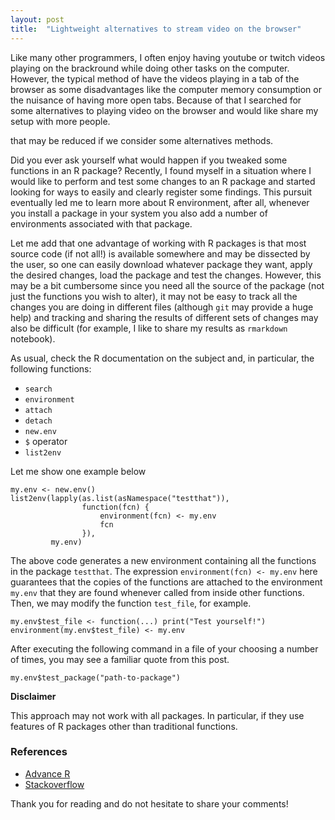 ```yaml
---
layout: post
title:  "Lightweight alternatives to stream video on the browser"
---
```


Like many other programmers, I often enjoy having youtube or twitch videos playing on the brackround while doing other tasks on the computer. However, the typical method of have the videos playing in a tab of the browser as some disadvantages like the computer memory consumption or the nuisance of having more open tabs. Because of that I searched for some alternatives to playing video on the browser and would like share my setup with more people.







that may be reduced if we consider some alternatives methods.





Did you ever ask yourself what would happen if you tweaked some functions in an R package? Recently, I found myself in a situation where I would like to perform and test some changes to an R package and started looking for ways to easily and clearly register some findings. This pursuit eventually led me to learn more about R environment, after all, whenever you install a package in your system you also add a number of environments associated with that package.

Let me add that one advantage of working with R packages is that most source code (if not all!) is available somewhere and may be dissected by the user, so one can easily download whatever package they want, apply the desired changes, load the package and test the changes. However, this may be a bit cumbersome since you need all the source of the package (not just the functions you wish to alter), it may not be easy to track all the changes you are doing in different files (although `git` may provide a huge help) and tracking and sharing the results of different sets of changes may also be difficult (for example, I like to share my results as `rmarkdown` notebook).

As usual, check the R documentation on the subject and, in particular, the following functions:

* `search`
* `environment`
* `attach`
* `detach`
* `new.env`
* `$` operator
* `list2env`

Let me show one example below

```
my.env <- new.env()
list2env(lapply(as.list(asNamespace("testthat")),
                function(fcn) {
                    environment(fcn) <- my.env
                    fcn
                }),
         my.env)

```

The above code generates a new environment containing all the functions in the package `testthat`. The expression `environment(fcn) <- my.env` here guarantees that the copies of the functions are attached to the environment `my.env` that they are found whenever called from inside other functions. Then, we may modify the function `test_file`, for example.

```
my.env$test_file <- function(...) print("Test yourself!")
environment(my.env$test_file) <- my.env

```

After executing the following command in a file of your choosing a number of times, you may see a familiar quote from this post.

```
my.env$test_package("path-to-package")

```

**Disclaimer** 

This approach may not work with all packages. In particular, if they use features of R packages other than traditional functions.

### References
* [Advance R](https://adv-r.hadley.nz/environments.html)
* [Stackoverflow](https://stackoverflow.com/questions/9965577/r-copy-move-one-environment-to-another#9966441)

Thank you for reading and do not hesitate to share your comments!

